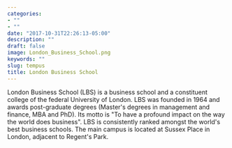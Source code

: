 ```yaml
---
categories:
- ""
- ""
date: "2017-10-31T22:26:13-05:00"
description: ""
draft: false
image: London_Business_School.png
keywords: ""
slug: tempus
title: London Business School
---
```

London Business School (LBS) is a business school and a constituent college of the federal University of London. LBS was founded in 1964 and awards post-graduate degrees (Master's degrees in management and finance, MBA and PhD). Its motto is "To have a profound impact on the way the world does business". LBS is consistently ranked amongst the world's best business schools.
The main campus is located at Sussex Place in London, adjacent to Regent's Park.